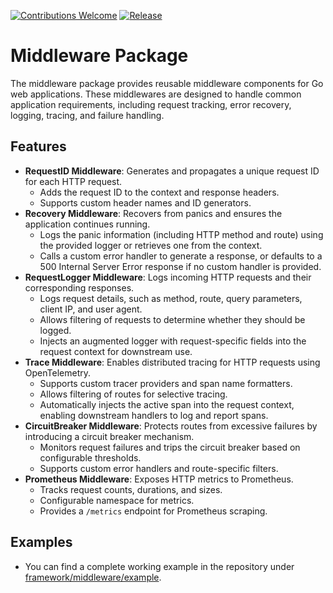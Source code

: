 [![Contributions Welcome](https://img.shields.io/badge/contributions-welcome-brightgreen.svg?style=flat)](https://github.com/kittipat1413/go-common/issues)
[![Release](https://img.shields.io/github/release/kittipat1413/go-common.svg?style=flat)](https://github.com/kittipat1413/go-common/releases/latest)

# Middleware Package
The middleware package provides reusable middleware components for Go web applications. These middlewares are designed to handle common application requirements, including request tracking, error recovery, logging, tracing, and failure handling.

## Features
- **RequestID Middleware**: Generates and propagates a unique request ID for each HTTP request.
    - Adds the request ID to the context and response headers.
    - Supports custom header names and ID generators.
- **Recovery Middleware**: Recovers from panics and ensures the application continues running.
    - Logs the panic information (including HTTP method and route) using the provided logger or retrieves one from the context.
    - Calls a custom error handler to generate a response, or defaults to a 500 Internal Server Error response if no custom handler is provided.
- **RequestLogger Middleware**: Logs incoming HTTP requests and their corresponding responses.
    - Logs request details, such as method, route, query parameters, client IP, and user agent.
    - Allows filtering of requests to determine whether they should be logged.
    - Injects an augmented logger with request-specific fields into the request context for downstream use.
- **Trace Middleware**: Enables distributed tracing for HTTP requests using OpenTelemetry.
    - Supports custom tracer providers and span name formatters.
    - Allows filtering of routes for selective tracing.
    - Automatically injects the active span into the request context, enabling downstream handlers to log and report spans.
- **CircuitBreaker Middleware**: Protects routes from excessive failures by introducing a circuit breaker mechanism.
	- Monitors request failures and trips the circuit breaker based on configurable thresholds.
	- Supports custom error handlers and route-specific filters.
- **Prometheus Middleware**: Exposes HTTP metrics to Prometheus.
    - Tracks request counts, durations, and sizes.
    - Configurable namespace for metrics.
    - Provides a `/metrics` endpoint for Prometheus scraping.

## Examples
- You can find a complete working example in the repository under [framework/middleware/example](example/).
